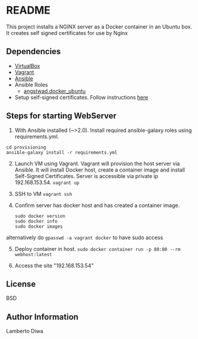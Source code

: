 # README
This project installs a NGINX server as a Docker container in an Ubuntu box.
It creates self signed certificates for use by Nginx

## Dependencies
* [VirtualBox](https://www.virtualbox.org/wiki/Downloads)
* [Vagrant](https://www.vagrantup.com)
* [Ansible](https://docs.ansible.com/ansible/latest/installation_guide/intro_installation.html)
* Ansible Roles
    * [angstwad.docker_ubuntu](https://github.com/angstwad/docker.ubuntu)
*  Setup self-signed certificates.  Follow instructions [here](https://www.digitalocean.com/community/tutorials/how-to-create-a-self-signed-ssl-certificate-for-nginx-in-ubuntu-16-04)


##  Steps for starting WebServer

1.  With Ansible installed (~>2.0).  Install required ansible-galaxy roles using requirements.yml.

```
cd provisioning
ansible-galaxy install -r requirements.yml
```

2.  Launch VM using Vagrant.  Vagrant will provision the host server via Ansible.  It will install Docker host, create a container image and install Self-Signed Certificates.  Server is accessible via private ip 192.168.153.54.
`vagrant up`

3.  SSH to VM
`vagrant ssh`

4.  Confirm server has docker host and has created a container image.
    ```
    sudo docker version
    sudo docker info
    sudo docker images
    ```

alternatively do `gpasswd -a vagrant docker` to have sudo access


5.  Deploy container in host.
`sudo docker container run -p 80:80 --rm webhost:latest`

6.  Access the site "192.168.153.54"



License
-------

BSD


Author Information
------------------

Lamberto Diwa



